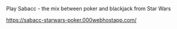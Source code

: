 Play Sabacc - the mix between poker and blackjack from Star Wars

https://sabacc-starwars-poker.000webhostapp.com/
